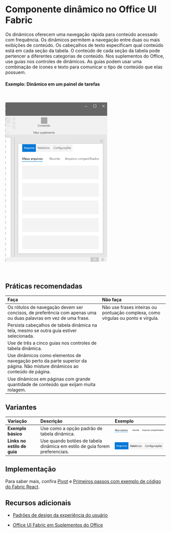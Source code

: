 # <a name="pivot-component-in-office-ui-fabric"></a>Componente dinâmico no Office UI Fabric

Os dinâmicos oferecem uma navegação rápida para conteúdo acessado com frequência. Os dinâmicos permitem a navegação entre duas ou mais exibições de conteúdo. Os cabeçalhos de texto especificam qual conteúdo está em cada seção da tabela. O conteúdo de cada seção da tabela pode pertencer a diferentes categorias de conteúdo. Nos suplementos do Office, use guias nos controles de dinâmicos. As guias podem usar uma combinação de ícones e texto para comunicar o tipo de conteúdo que elas possuem. 

#### <a name="example-pivot-in-a-task-pane"></a>Exemplo: Dinâmico em um painel de tarefas

<br/>

![Uma imagem mostrando o dinâmico](../images/overview_withApp_pivot.png)

<br/>

## <a name="best-practices"></a>Práticas recomendadas

|**Faça**|**Não faça**|
|:------------|:--------------|
|Os rótulos de navegação devem ser concisos, de preferência com apenas uma ou duas palavras em vez de uma frase.|Não use frases inteiras ou pontuação complexa, como vírgulas ou ponto e vírgula.|
|Persista cabeçalhos de tabela dinâmica na tela, mesmo se outra guia estiver selecionada.| |
|Use de três a cinco guias nos controles de tabela dinâmica.| |
|Use dinâmicos como elementos de navegação perto da parte superior da página. Não misture dinâmicos ao conteúdo de página.| |
|Use dinâmicos em páginas com grande quantidade de conteúdo que exijam muita rolagem.| |

## <a name="variants"></a>Variantes

|**Variação**|**Descrição**|**Exemplo**|
|:------------|:--------------|:----------|
|**Exemplo básico**|Use como a opção padrão de tabela dinâmica.|![Imagem do exemplo básico](../images/pivotBasic.png)<br/>|
|**Links no estilo de guia**|Use quando botões de tabela dinâmica em estilo de guia forem preferenciais.|![Imagem de links no estilo de guia](../images/pivotTab.png)<br/>|

## <a name="implementation"></a>Implementação

Para saber mais, confira [Pivot](https://dev.office.com/fabric#/components/pivot) e [Primeiros passos com exemplo de código do Fabric React](https://github.com/OfficeDev/Word-Add-in-GettingStartedFabricReact).

## <a name="additional-resources"></a>Recursos adicionais

- [Padrões de design da experiência do usuário](https://github.com/OfficeDev/Office-Add-in-UX-Design-Patterns-Code)

- [Office UI Fabric em Suplementos do Office](office-ui-fabric.md)
